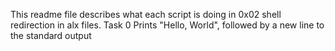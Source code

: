 This readme file describes what each script is doing in 0x02 shell redirection in alx files.
Task 0 Prints "Hello, World", followed by a new line to the standard output
